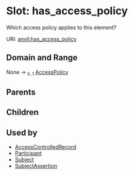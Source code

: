 
# Slot: has_access_policy

Which access policy applies to this element?

URI: [anvil:has_access_policy](https://anvilproject.org/acr-harmonized-data-model/has_access_policy)


## Domain and Range

None &#8594;  <sub>0..1</sub> [AccessPolicy](AccessPolicy.md)

## Parents


## Children


## Used by

 * [AccessControlledRecord](AccessControlledRecord.md)
 * [Participant](Participant.md)
 * [Subject](Subject.md)
 * [SubjectAssertion](SubjectAssertion.md)
